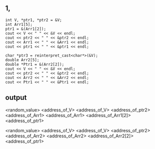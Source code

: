 ## 1,
    int V, *ptr1, *ptr2 = &V;
    int Arr1[5];
    ptr1 = &(Arr1[2]);
    cout << V << " " << &V << endl;
    cout << ptr2 << " " << &ptr2 << endl;
    cout << Arr1 << " " << &Arr1 << endl;
    cout << ptr1 << " " << &ptr1 << endl;
    
    char *ptr3 = reinterpret_cast<char*>(&V);
    double Arr2[5];
    double *Ptr1 = &(Arr2[2]); 
    cout << V << " " << &V << endl;
    cout << ptr2 << " " << &ptr2 << endl;
    cout << Arr2 << " " << &Arr2 << endl; 
    cout << Ptr1 << " " << &Ptr1 << endl; 
## output
 <random_value> <address_of_V>
 <address_of_V> <address_of_ptr2>
 <address_of_Arr1> <address_of_Arr1>
 <address_of_Arr1[2]> <address_of_ptr1>

 <random_value> <address_of_V>
 <address_of_V> <address_of_ptr2>
 <address_of_Arr2> <address_of_Arr2>
 <address_of_Arr2[2]> <address_of_ptr1>


